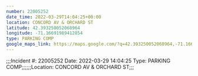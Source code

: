 ```yaml
---
number: 22005252
date_time: 2022-03-29T14:04:25+00:00
location: CONCORD AV & ORCHARD ST
latitude: 42.393250052068964
longitude: -71.16691989412854
type: PARKING COMP
google_maps_link: https://maps.google.com/?q=42.393250052068964,-71.16691989412854
---
```


;;;Incident #: 22005252   Date: 2022-03-29 14:04:25   Type: PARKING COMP;;;;;;Location: CONCORD AV & ORCHARD ST;;;
